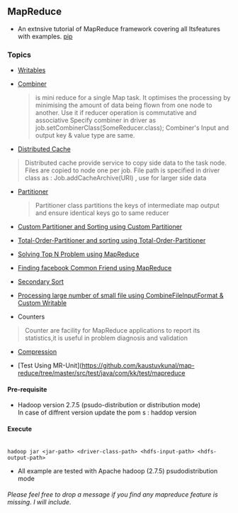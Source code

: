 ## MapReduce  

 - An extnsive tutorial of MapReduce framework covering all Itsfeatures with examples.
[pip](https://pip.pypa.io/en/stable/)


### Topics 

- [Writables](https://github.com/kaustuvkunal/map-reduce/tree/master/src/main/java/com/kk/mapreduce/writables)

- [Combiner](https://github.com/kaustuvkunal/map-reduce/blob/master/src/main/java/com/kk/mapreduce/wordcount/WCDriver.java ) 
  > is mini reduce for a single Map task. It optimises the processing by minimising the amount of data being flown from one node to another. Use it if reducer operation is commutative and associative Specify combiner in driver as job.setCombinerClass(SomeReducer.class); Combiner's Input and output key & value type are same.
  
-  [Distributed Cache](https://github.com/kaustuvkunal/map-reduce/tree/master/src/main/java/com/kk/mapreduce/distributedcache)
 > Distributed cache provide service to copy side data to the task node. Files are copied to node one per job. File path is specified in driver class as : Job.addCacheArchive(URI) , use for larger side data
 
- [Partitioner](https://github.com/kaustuvkunal/map-reduce/tree/master/src/main/java/com/kk/mapreduce/partitioner) 
  > Partitioner class partitions the keys of intermediate map output and ensure identical keys go to same reducer
 
- [Custom Partitioner and Sorting using Custom Partitioner](https://github.com/kaustuvkunal/map-reduce/blob/master/src/main/java/com/kk/mapreduce/partitioner/MyCustomPartitioner.java)
 
- [Total-Order-Partitioner and sorting using Total-Order-Partitioner](https://github.com/kaustuvkunal/map-reduce/tree/master/src/main/java/com/kk/mapreduce/totalordersort)

- [Solving Top N Problem using MapReduce](https://github.com/kaustuvkunal/map-reduce/tree/master/src/main/java/com/kk/mapreduce/topnproblem)

- [Finding facebook Common Friend using MapReduce](https://github.com/kaustuvkunal/map-reduce/tree/master/src/main/java/com/kk/mapreduce/commonfriends)

- [Secondary Sort](https://github.com/kaustuvkunal/map-reduce/tree/master/src/main/java/com/kk/mapreduce/secondarysort)

- [Processing large number of small file using CombineFileInputFormat & Custom Writable](https://github.com/kaustuvkunal/map-reduce/tree/master/src/main/java/com/kk/mapreduce/maxtempusingcombineinputformat)

- Counters
 > Counter are facility for MapReduce applications to report its statistics,it is useful in problem diagnosis and validation
 
- [Compression](https://github.com/kaustuvkunal/map-reduce/tree/master/src/main/java/com/kk/mapreduce/maxtemp)


- [Test Using MR-Unit](https://github.com/kaustuvkunal/map-reduce/tree/master/src/test/java/com/kk/test/mapreduce


####  Pre-requisite

 -  Hadoop version 2.7.5 (psudo-distribution or distribution mode)
 </br> In case of diffrent version update the pom s : haddop version 

####  Execute
</br>`hadoop jar <jar-path> <driver-class-path> <hdfs-input-path> <hdfs-output-path>`

- All example are tested with  Apache hadoop (2.7.5) psudodistribution mode


###### Please feel free to drop a message if you find any mapreduce feature is missing. I will include.
 
